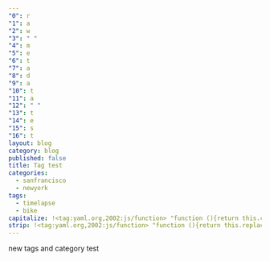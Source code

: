 ```yaml
---
"0": r
"1": a
"2": w
"3": " "
"4": m
"5": e
"6": t
"7": a
"8": d
"9": a
"10": t
"11": a
"12": " "
"13": t
"14": e
"15": s
"16": t
layout: blog
category: blog
published: false
title: Tag test
categories: 
  - sanfrancisco
  - newyork
tags: 
  - timelapse
  - bike
capitalize: !<tag:yaml.org,2002:js/function> "function (){return this.charAt(0).toUpperCase()+this.substring(1).toLowerCase()}"
strip: !<tag:yaml.org,2002:js/function> "function (){return this.replace(/^\\s+/,\"\").replace(/\\s+$/,\"\")}"
---
```


new tags and category test
